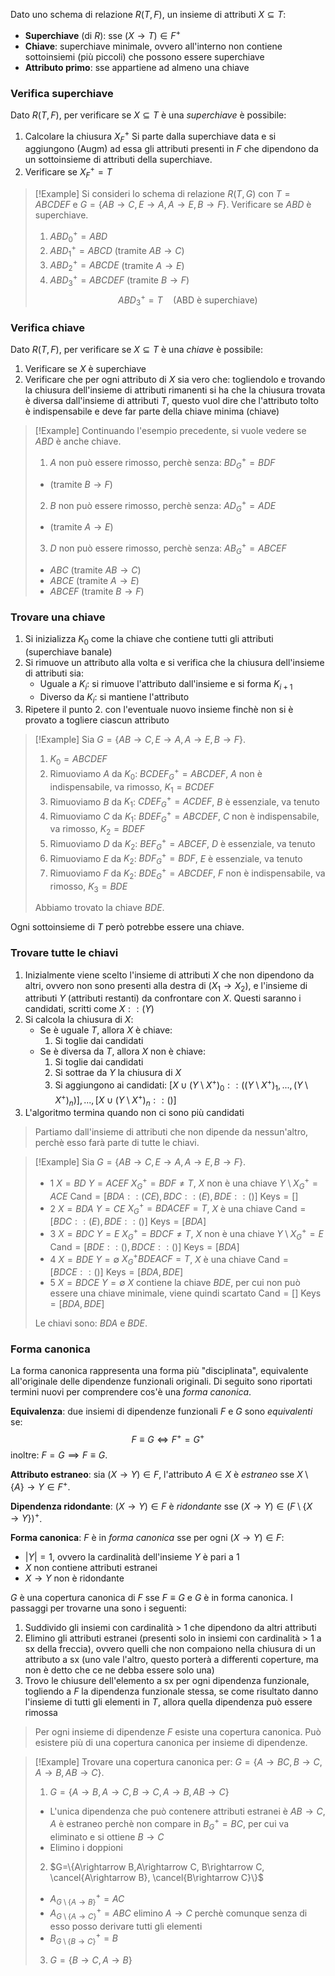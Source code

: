 Dato uno schema di relazione $R(T,F)$, un insieme di attributi $X\subseteq T$:
- **Superchiave** (di $R$): sse $(X\rightarrow T)\in F^+$  
- **Chiave**: superchiave minimale, ovvero all'interno non contiene sottoinsiemi (più piccoli) che possono essere superchiave
- **Attributo primo**: sse appartiene ad almeno una chiave

### Verifica superchiave
Dato $R(T,F)$, per verificare se $X\subseteq T$ è una _superchiave_ è possibile:
1. Calcolare la chiusura $X_F^+$
	Si parte dalla superchiave data e si aggiungono (Augm) ad essa gli attributi presenti in $F$ che dipendono da un sottoinsieme di attributi della superchiave.
2. Verificare se $X_F^+=T$ 

>[!Example]
>Si consideri lo schema di relazione $R(T,G)$ con $T=ABCDEF$ e $G=\{AB\rightarrow C, E\rightarrow A, A\rightarrow E, B\rightarrow F\}$.
>Verificare se $ABD$ è superchiave.
>1. $ABD_0^+ = ABD$
>2. $ABD_1^+ = ABCD$ (tramite $AB\rightarrow C$)
>3. $ABD_2^+ = ABCDE$ (tramite $A\rightarrow E$)
>4. $ABD_3^+ = ABCDEF$ (tramite $B\rightarrow F$)
>$$ABD_3^+ = T\quad\text{(ABD è superchiave)}$$

### Verifica chiave
Dato $R(T,F)$, per verificare se $X\subseteq T$ è una _chiave_ è possibile:
1. Verificare se $X$ è superchiave
2. Verificare che per ogni attributo di $X$ sia vero che: togliendolo e trovando la chiusura dell'insieme di attributi rimanenti si ha che la chiusura trovata è diversa dall'insieme di attributi $T$, questo vuol dire che l'attributo tolto è indispensabile e deve far parte della chiave minima (chiave)

>[!Example]
>Continuando l'esempio precedente, si vuole vedere se $ABD$ è anche chiave.
>1. $A$ non può essere rimosso, perchè senza: $BD_G^+=BDF$
>	- (tramite $B\rightarrow F$)
>2. $B$ non può essere rimosso, perchè senza: $AD_G^+=ADE$
>	- (tramite $A\rightarrow E$)
>3. $D$ non può essere rimosso, perchè senza: $AB_G^+=ABCEF$
>	- $ABC$ (tramite $AB\rightarrow C$)
>	- $ABCE$ (tramite $A\rightarrow E$)
>	- $ABCEF$ (tramite $B\rightarrow F$)

### Trovare una chiave
1. Si inizializza $K_0$ come la chiave che contiene tutti gli attributi (superchiave banale)
2. Si rimuove un attributo alla volta e si verifica che la chiusura dell'insieme di attributi sia:
	- Uguale a $K_i$: si rimuove l'attributo dall'insieme e si forma $K_{i+1}$
	- Diverso da $K_i$: si mantiene l'attributo
3. Ripetere il punto 2. con l'eventuale nuovo insieme finchè non si è provato a togliere ciascun attributo

>[!Example]
>Sia $G=\{AB\rightarrow C, E\rightarrow A, A\rightarrow E, B\rightarrow F\}$.
>1. $K_0=ABCDEF$
>2. Rimuoviamo $A$ da $K_0$: $BCDEF_G^+=ABCDEF$, $A$ non è indispensabile, va rimosso, $K_1=BCDEF$
>3. Rimuoviamo $B$ da $K_1$: $CDEF_G^+=ACDEF$, $B$ è essenziale, va tenuto
>4. Rimuoviamo $C$ da $K_1$: $BDEF_G^+=ABCDEF$, $C$ non è indispensabile, va rimosso, $K_2=BDEF$
>5. Rimuoviamo $D$ da $K_2$: $BEF_G^+=ABCEF$, $D$ è essenziale, va tenuto
>6. Rimuoviamo $E$ da $K_2$: $BDF_G^+=BDF$, $E$ è essenziale, va tenuto
>7. Rimuoviamo $F$ da $K_2$: $BDE_G^+=ABCDEF$, $F$ non è indispensabile, va rimosso, $K_3=BDE$
>
>Abbiamo trovato la chiave $BDE$.

Ogni sottoinsieme di $T$ però potrebbe essere una chiave.

### Trovare tutte le chiavi
1. Inizialmente viene scelto l'insieme di attributi $X$ che non dipendono da altri, ovvero non sono presenti alla destra di ($X_1\rightarrow X_2$), e l'insieme di attributi $Y$ (attributi restanti) da confrontare con $X$. Questi saranno i candidati, scritti come $X::(Y)$
2. Si calcola la chiusura di $X$:
	- Se è uguale $T$, allora $X$ è chiave:
		1. Si toglie dai candidati
	- Se è diversa da $T$, allora $X$ non è chiave:
		1. Si toglie dai candidati
		2. Si sottrae da $Y$ la chiusura di $X$ 
		3. Si aggiungono ai candidati: $[X\cup(Y\setminus X^+)_0::((Y\setminus X^+)_1,...,(Y\setminus X^+)_n)],...,[X\cup(Y\setminus X^+)_n::()]$
3. L'algoritmo termina quando non ci sono più candidati

>Partiamo dall'insieme di attributi che non dipende da nessun'altro, perchè esso farà parte di tutte le chiavi.

>[!Example]
>Sia $G=\{AB\rightarrow C, E\rightarrow A, A\rightarrow E, B\rightarrow F\}$.
>- 1
>	$X=BD$
>	$Y=ACEF$
>	$X_G^+=BDF\neq T$, $X$ non è una chiave
>	$Y\setminus X_G^+=ACE$
>	$\text{Cand}=[BDA::(CE),BDC::(E),BDE::()]$
>	$\text{Keys}=[]$
>- 2
>	$X=BDA$
>	$Y=CE$
>	$X_G^+=BDACEF=T$, $X$ è una chiave
>	$\text{Cand}=[BDC::(E),BDE::()]$
>	$\text{Keys}=[BDA]$
>- 3
>	$X=BDC$
>	$Y=E$
>	$X_G^+=BDCF\neq T$, $X$ non è una chiave
>	$Y\setminus X_G^+=E$
>	$\text{Cand}=[BDE::(),BDCE::()]$
>	$\text{Keys}=[BDA]$
>- 4
>	$X=BDE$
>	$Y=\emptyset$
>	$X_G^+BDEACF=T$, $X$ è una chiave
>	$\text{Cand}=[BDCE::()]$
>	$\text{Keys}=[BDA,BDE]$
>- 5
>	$X=BDCE$
>	$Y=\emptyset$
>	$X$ contiene la chiave $BDE$, per cui non può essere una chiave minimale, viene quindi scartato
>	$\text{Cand}=[]$
>	$\text{Keys}=[BDA,BDE]$
>
>Le chiavi sono: $BDA$ e $BDE$.

### Forma canonica
La forma canonica rappresenta una forma più "disciplinata", equivalente all'originale delle dipendenze funzionali originali.
Di seguito sono riportati termini nuovi per comprendere cos'è una _forma canonica_.

**Equivalenza**: due insiemi di dipendenze funzionali $F$ e $G$ sono _equivalenti_ se:
$$F\equiv G\iff F^+=G^+$$
inoltre: $F=G\implies F\equiv G$.

**Attributo estraneo**: sia $(X\rightarrow Y)\in F$, l'attributo $A\in X$ è _estraneo_ sse $X\setminus\{A\}\rightarrow Y\in F^+$.

**Dipendenza ridondante**: $(X\rightarrow Y)\in F$ è _ridondante_ sse $(X\rightarrow Y)\in(F\setminus\{X\rightarrow Y\})^+$.

**Forma canonica**: $F$ è in _forma canonica_ sse per ogni $(X\rightarrow Y)\in F$:
- $|Y|=1$, ovvero la cardinalità dell'insieme $Y$ è pari a $1$
- $X$ non contiene attributi estranei
- $X\rightarrow Y$ non è ridondante

$G$ è una copertura canonica di $F$ sse $F\equiv G$ e $G$ è in forma canonica.
I passaggi per trovarne una sono i seguenti:
1. Suddivido gli insiemi con cardinalità > 1 che dipendono da altri attributi
2. Elimino gli attributi estranei (presenti solo in insiemi con cardinalità > 1 a sx della freccia), ovvero quelli che non compaiono nella chiusura di un attributo a sx (uno vale l'altro, questo porterà a differenti coperture, ma non è detto che ce ne debba essere solo una)
3. Trovo le chiusure dell'elemento a sx per ogni dipendenza funzionale, togliendo a $F$ la dipendenza funzionale stessa, se come risultato danno l'insieme di tutti gli elementi in $T$, allora quella dipendenza può essere rimossa

>Per ogni insieme di dipendenze $F$ esiste una copertura canonica.
>Può esistere più di una copertura canonica per insieme di dipendenze.

>[!Example]
>Trovare una copertura canonica per:
>$G=\{A\rightarrow BC, B\rightarrow C, A\rightarrow B, AB\rightarrow C\}$.
>1. $G=\{A\rightarrow B, A\rightarrow C, B\rightarrow C, A\rightarrow B, AB\rightarrow C\}$
>	- L'unica dipendenza che può contenere attributi estranei è $AB\rightarrow C$, $A$ è estraneo perchè non compare in $B_G^+=BC$, per cui va eliminato e si ottiene $B\rightarrow C$
>	- Elimino i doppioni
>2. $G=\{A\rightarrow B,A\rightarrow C, B\rightarrow C, \cancel{A\rightarrow B}, \cancel{B\rightarrow C}\}$
>	- $A_{G\setminus\{A\rightarrow B\}}^+=AC$
>	- $A_{G\setminus\{A\rightarrow C\}}^+=ABC$ elimino $A\rightarrow C$ perchè comunque senza di esso posso derivare tutti gli elementi
>	- $B_{G\setminus\{B\rightarrow C\}}^+=B$
>3. $G=\{B\rightarrow C, A\rightarrow B\}$






